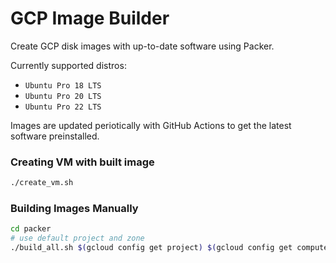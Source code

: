 # GCP Image Builder

Create GCP disk images with up-to-date software using Packer.

Currently supported distros:

- `Ubuntu Pro 18 LTS`
- `Ubuntu Pro 20 LTS`
- `Ubuntu Pro 22 LTS`

Images are updated periotically with GitHub Actions to get the latest software preinstalled.

### Creating VM with built image

```bash
./create_vm.sh
```

### Building Images Manually

```bash
cd packer
# use default project and zone
./build_all.sh $(gcloud config get project) $(gcloud config get compute/zone)
```
